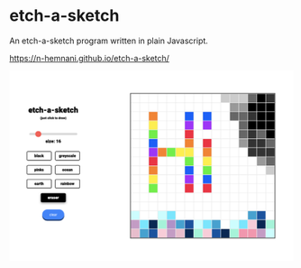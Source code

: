 # etch-a-sketch
An etch-a-sketch program written in plain Javascript.

https://n-hemnani.github.io/etch-a-sketch/

![Screenshot](screenshots/screenshot.png)
